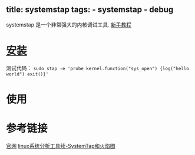 title: systemstap
tags: 
    - systemstap
    - debug
---

systemstap 是一个非常强大的内核调试工具.
[新手教程][SystemTap_Beginners_Guide]

# [安装][官方安装文档]
测试代码：
`sudo stap -e 'probe kernel.function("sys_open") {log("hello world") exit()}'`
    
# 使用
# 参考链接
[官网][]
[linux系统分析工具续-SystemTap和火焰图][]

[官网]:https://sourceware.org/systemtap/wiki/HomePage
[官方安装文档]:https://sourceware.org/systemtap/wiki/SystemtapOnUbuntu
[内核调试神器SystemTap]:http://blog.csdn.net/zhangskd/article/details/25708441
[linux系统分析工具续-SystemTap和火焰图]:http://xuclv.blog.51cto.com/5503169/1184517
[SystemTap_Beginners_Guide]:https://sourceware.org/systemtap/SystemTap_Beginners_Guide/index.html

